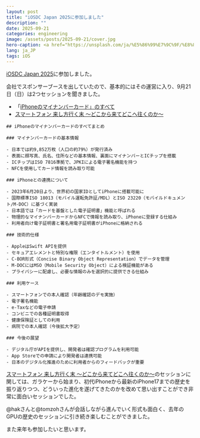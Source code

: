```yaml
---
layout: post
title: "iOSDC Japan 2025に参加しました"
description: ""
date: 2025-09-21
categories: engineering
image: /assets/posts/2025-09-21/cover.jpg
hero-caption: <a href="https://unsplash.com/ja/%E5%86%99%E7%9C%9F/%E8%83%8C%E6%99%AF%E3%81%8C%E3%81%BC%E3%82%84%E3%81%91%E3%81%9F%E6%90%BA%E5%B8%AF%E9%9B%BB%E8%A9%B1%E3%81%AE%E6%8E%A5%E5%86%99-uuNCR2NpiNE?utm_content=creditCopyText&utm_medium=referral&utm_source=unsplash">Unsplash</a>の<a href="https://unsplash.com/ja/@martz90?utm_content=creditCopyText&utm_medium=referral&utm_source=unsplash">Martin Martz</a>が撮影した写真
lang: ja_JP
tags: iOS
---
```


[iOSDC Japan 2025](https://iosdc.jp/2025/)に参加しました。

会社でスポンサーブースを出していたので、基本的にはその運営に入り、9月21日（日）は2つセッションを聞きました。

- 「[iPhoneのマイナンバーカード」のすべて ](https://fortee.jp/iosdc-japan-2025/proposal/92480fdb-0cae-4b75-8471-348b02924fa9)
- [スマートフォン 来し方行く末 〜どこから来てどこへ往くのか〜](https://fortee.jp/iosdc-japan-2025/proposal/aa8ff73a-fe8c-49e0-97f1-53e588cd8a30e)

```
## iPhoneのマイナンバーカードのすべてまとめ

### マイナンバーカードの基本情報

- 日本では約9,852万枚（人口の約79%）が発行済み
- 表面に顔写真、氏名、住所などの基本情報、裏面にマイナンバーとICチップを搭載
- ICチップはISO 7816準拠で、JPKIによる電子署名機能を持つ
- NFCを使用してカード情報を読み取り可能

### iPhoneとの連携について

- 2023年6月20日より、世界初の国家IDとしてiPhoneに搭載可能に
- 国際標準ISO 18013（モバイル運転免許証/MDL）とISO 23220（モバイルドキュメント/M-DOC）に基づく実装
- 日本語では「カードを基盤とした電子証明書」機能と呼ばれる
- 物理的なマイナンバーカードからNFCで情報を読み取り、iPhoneに登録する仕組み
- 利用者向け電子証明書と署名用電子証明書がiPhoneに格納される

### 技術的仕様

- AppleはSwift APIを提供
- セキュアエレメントと特別な権限（エンタイトルメント）を使用
- C-BOR形式（Concise Binary Object Representation）でデータを管理
- M-DOCにはMSO（Mobile Security Object）による検証機能がある
- プライバシーに配慮し、必要な情報のみを選択的に提供できる仕組み

### 利用ケース

- スマートフォンでの本人確認（年齢確認のデモ実施）
- 電子署名機能
- e-Taxなどの電子申請
- コンビニでの各種証明書取得
- 健康保険証としての利用
- 病院での本人確認（今後拡大予定）

### 今後の展望

- デジタル庁がAPIを提供し、開発者は確認プログラムを利用可能
- App Storeでの申請により開発者は連携可能
- 日本のデジタル化推進のために利用者からのフィードバックが重要
```

[スマートフォン 来し方行く末 〜どこから来てどこへ往くのか〜](https://fortee.jp/iosdc-japan-2025/proposal/aa8ff73a-fe8c-49e0-97f1-53e588cd8a30e)のセッションに関しては、ガラケーから始まり、初代iPhoneから最新のiPhone17までの歴史を振り返りつつ、どういった進化を遂げてきたのかを改めて思い出すことができ非常に面白いセッションでした。

@hakさんと@tomzohさんが会話しながら進んでいく形式も面白く、去年のGPUの歴史のセッションに引き続き楽しむことができました。

また来年も参加したいと思います。